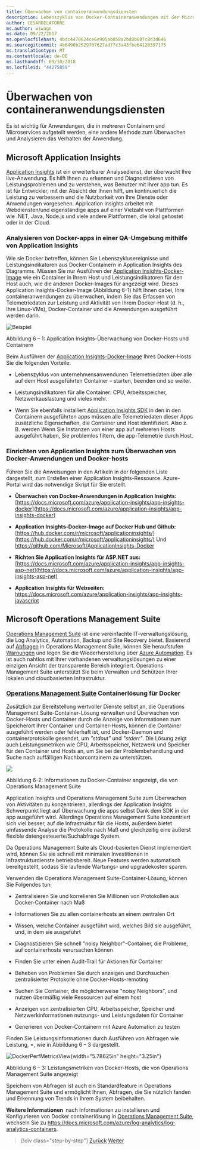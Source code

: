 ```yaml
---
title: Überwachen von containeranwendungsdiensten
description: Lebenszyklus von Docker-Containeranwendungen mit der Microsoft-Plattform und Tools
author: CESARDELATORRE
ms.author: wiwagn
ms.date: 09/22/2017
ms.openlocfilehash: 4bdc4470624ce6e905ab858a2bd8b607c8d3d646
ms.sourcegitcommit: 4b6490b2529707627ad77c3a43fbe64120397175
ms.translationtype: MT
ms.contentlocale: de-DE
ms.lasthandoff: 09/10/2018
ms.locfileid: "44275859"
---
```

# <a name="monitor-containerized-application-services"></a>Überwachen von containeranwendungsdiensten

Es ist wichtig für Anwendungen, die in mehreren Containern und Microservices aufgeteilt werden, eine andere Methode zum Überwachen und Analysieren das Verhalten der Anwendung.

## <a name="microsoft-application-insights"></a>Microsoft Application Insights

[Application Insights](https://docs.microsoft.com/azure/application-insights/app-insights-overview) ist ein erweiterbarer Analysedienst, der überwacht Ihre live-Anwendung. Es hilft Ihnen zu erkennen und Diagnostizieren von Leistungsproblemen und zu verstehen, was Benutzer mit Ihrer app tun. Es ist für Entwickler, mit der Absicht der Ihnen hilft, um kontinuierlich die Leistung zu verbessern und die Nutzbarkeit von Ihre Dienste oder Anwendungen vorgesehen. Application Insights arbeitet mit Webdiensten/und eigenständige apps auf einer Vielzahl von Plattformen wie .NET, Java, Node.js und viele andere Plattformen, die lokal gehostet oder in der Cloud.

### <a name="analyzing-docker-apps-in-qa-environments-using-application-insights"></a>Analysieren von Docker-apps in einer QA-Umgebung mithilfe von Application Insights

Wie sie Docker betreffen, können Sie Lebenszyklusereignisse und Leistungsindikatoren aus Docker-Containern in Application Insights des Diagramms. Müssen Sie nur Ausführen der [Application Insights-Docker-Image](https://hub.docker.com/r/microsoft/applicationinsights/) wie ein Container in Ihrem Host und Leistungsindikatoren für den Host auch, wie die anderen Docker-Images für angezeigt wird. Dieses Application Insights-Docker-Image (Abbildung 6-1) hilft Ihnen dabei, Ihre containeranwendungen zu überwachen, indem Sie das Erfassen von Telemetriedaten zur Leistung und Aktivität von Ihrem Docker-Host (d. h., Ihre Linux-VMs), Docker-Container und die Anwendungen ausgeführt werden darin.

![Beispiel](./media/image1.png)

Abbildung 6 – 1: Application Insights-Überwachung von Docker-Hosts und Containern

Beim Ausführen der [Application Insights-Docker-Image](https://hub.docker.com/r/microsoft/applicationinsights/) Ihres Docker-Hosts Sie die folgenden Vorteile:

-   Lebenszyklus von unternehmensanwendunen Telemetriedaten über alle auf dem Host ausgeführten Container – starten, beenden und so weiter.

-   Leistungsindikatoren für alle Container: CPU, Arbeitsspeicher, Netzwerkauslastung und vieles mehr.

-   Wenn Sie ebenfalls installiert [Application Insights SDK](https://docs.microsoft.com/azure/application-insights/app-insights-asp-net) in den in den Containern ausgeführten apps müssen alle Telemetriedaten dieser Apps zusätzliche Eigenschaften, die Container und Host identifiziert. Also z. B. werden Wenn Sie Instanzen von einer app auf mehreren Hosts ausgeführt haben, Sie problemlos filtern, die app-Telemetrie durch Host.

### <a name="setting-up-application-insights-to-monitor-docker-applications-and-docker-hosts"></a>Einrichten von Application Insights zum Überwachen von Docker-Anwendungen und Docker-hosts

Führen Sie die Anweisungen in den Artikeln in der folgenden Liste dargestellt, zum Erstellen einer Application Insights-Ressource. Azure-Portal wird das notwendige Skript für Sie erstellt.

-   **Überwachen von Docker-Anwendungen in Application Insights:**  [https://docs.microsoft.com/azure/application-insights/app-insights-docker](https://docs.microsoft.com/azure/application-insights/app-insights-docker)

-   **Application Insights-Docker-Image auf Docker Hub und Github:**  
[https://hub.docker.com/r/microsoft/applicationinsights/](https://hub.docker.com/r/microsoft/applicationinsights/) Und <https://github.com/Microsoft/ApplicationInsights-Docker>

-   **Richten Sie Application Insights für ASP.NET aus:**  
[https://docs.microsoft.com/azure/application-insights/app-insights-asp-net](https://docs.microsoft.com/azure/application-insights/app-insights-asp-net)

-   **Application Insights für Webseiten:**  
<https://docs.microsoft.com/azure/application-insights/app-insights-javascript>

## <a name="microsoft-operations-management-suite"></a>Microsoft Operations Management Suite

[Operations Management Suite](https://microsoft.com/oms) ist eine vereinfachte IT-verwaltungslösung, die Log Analytics, Automation, Backup und Site Recovery bietet. Basierend auf [Abfragen](https://blogs.technet.microsoft.com/msoms/2016/01/21/easy-microsoft-operations-management-suite-search-queries/) in Operations Management Suite, können Sie heraufstufen [Warnungen](https://docs.microsoft.com/azure/operations-management-suite/operations-management-suite-monitoring-alerts) und legen Sie die Wiederherstellung über [Azure Automation](https://docs.microsoft.com/azure/automation/). Es ist auch nahtlos mit Ihrer vorhandenen verwaltungslösungen zu einer einzigen Ansicht der transparente Bereich integriert. Operations Management Suite unterstützt Sie beim Verwalten und Schützen Ihrer lokalen und cloudbasierten Infrastruktur.

### <a name="operations-management-suitehttpsmicrosoftcomoms-container-solution-for-docker"></a>[Operations Management Suite](https://microsoft.com/oms) Containerlösung für Docker

Zusätzlich zur Bereitstellung wertvoller Dienste selbst an, die Operations Management Suite-Container-Lösung verwalten und Überwachen von Docker-Hosts und Container durch die Anzeige von Informationen zum Speicherort Ihrer Container und Container-Hosts, können die Container ausgeführt werden oder fehlerhaft ist, und Docker-Daemon und containerprotokolle gesendet, um *"stdout"* und *"stderr"*. Die Lösung zeigt auch Leistungsmetriken wie CPU, Arbeitsspeicher, Netzwerk und Speicher für den Container und Hosts an, um Sie bei der Problembehandlung und Suche nach auffälligen Nachbarcontainern zu unterstützen.

![](./media/image2.png)

Abbildung 6-2: Informationen zu Docker-Container angezeigt, die von Operations Management Suite

Application Insights und Operations Management Suite zum Überwachen von Aktivitäten zu konzentrieren, allerdings der Application Insights Schwerpunkt liegt auf Überwachung die apps selbst Dank dem SDK in der app ausgeführt wird. Allerdings Operations Management Suite konzentriert sich viel besser, auf die Infrastruktur für die Hosts, außerdem bietet umfassende Analyse die Protokolle nach Maß und gleichzeitig eine äußerst flexible datengesteuerte/Suchabfrage System.

Da Operations Management Suite als Cloud-basierten Dienst implementiert wird, können Sie sie schnell mit minimalen Investitionen in Infrastrukturdienste betriebsbereit. Neue Features werden automatisch bereitgestellt, sodass Sie laufende Wartungs- und upgradekosten sparen.

Verwenden die Operations Management Suite-Container-Lösung, können Sie Folgendes tun:

-   Zentralisieren Sie und korrelieren Sie Millionen von Protokollen aus Docker-Container nach Maß

-   Informationen Sie zu allen containerhosts an einem zentralen Ort

-   Wissen, welche Container ausgeführt wird, welches Bild sie ausgeführt, und, in dem sie ausgeführt

-   Diagnostizieren Sie schnell "noisy Neighbor"-Container, die Probleme, auf containerhosts verursachen können

-   Finden Sie unter einen Audit-Trail für Aktionen für Container

-   Beheben von Problemen Sie durch anzeigen und Durchsuchen zentralisierter Protokolle ohne Docker-Hosts-remoting

-   Suchen Sie Container, die möglicherweise "noisy Neighbors", und nutzen übermäßig viele Ressourcen auf einem host

-   Anzeigen von zentralisierten CPU, Arbeitsspeicher, Speicher und Netzwerkinformationen nutzungs- und Leistungsdaten für Container

-   Generieren von Docker-Containern mit Azure Automation zu testen

Finden Sie Leistungsinformationen durch Ausführen von Abfragen wie Leistung, =, wie in Abbildung 6 – 3 dargestellt.

![DockerPerfMetricsView](./media/image3.png){width="5.78625in" height="3.25in"}

Abbildung 6 – 3: Leistungsmetriken von Docker-Hosts, die von Operations Management Suite angezeigt

Speichern von Abfragen ist auch ein Standardfeature in Operations Management Suite und ermöglicht Ihnen, Abfragen, die Sie nützlich fanden und Erkennung von Trends in Ihrem System beibehalten.

**Weitere Informationen** nach Informationen zu installieren und Konfigurieren von Docker containerlösung in [Operations Management Suite](https://microsoft.com/oms), wechseln Sie zu <https://docs.microsoft.com/azure/log-analytics/log-analytics-containers>.

>[!div class="step-by-step"]
[Zurück](manage-production-docker-environments.md)
[Weiter](../key-takeaways/index.md)
